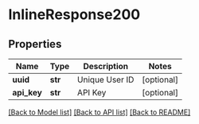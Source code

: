 # InlineResponse200

## Properties
Name | Type | Description | Notes
------------ | ------------- | ------------- | -------------
**uuid** | **str** | Unique User ID | [optional] 
**api_key** | **str** | API Key | [optional] 

[[Back to Model list]](../README.md#documentation-for-models) [[Back to API list]](../README.md#documentation-for-api-endpoints) [[Back to README]](../README.md)


